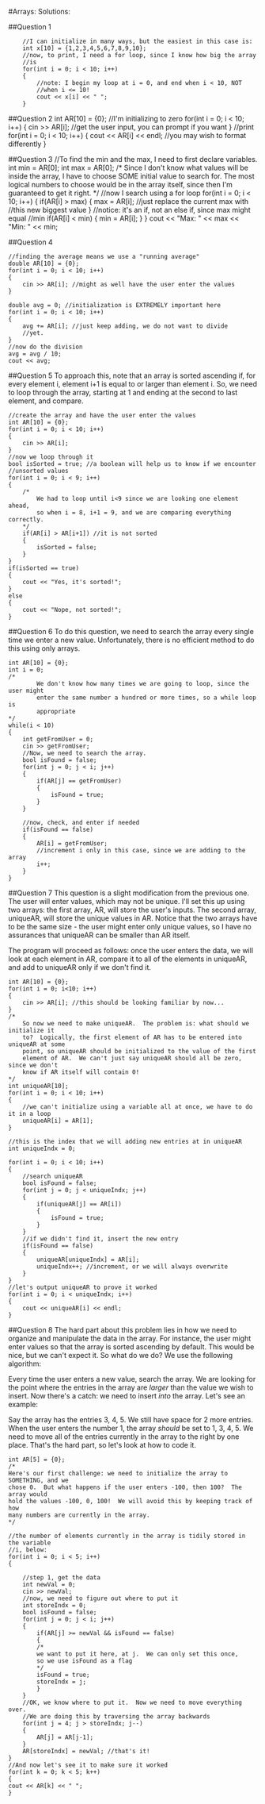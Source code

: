 #Arrays: Solutions:

##Question 1

        //I can initialize in many ways, but the easiest in this case is:
    	int x[10] = {1,2,3,4,5,6,7,8,9,10};
    	//now, to print, I need a for loop, since I know how big the array
    	//is
    	for(int i = 0; i < 10; i++)
    	{
    		//note: I begin my loop at i = 0, and end when i < 10, NOT
    		//when i <= 10!
    		cout << x[i] << " ";
    	}
	
##Question 2 
	int AR[10] = {0}; //I'm initializing to zero
    for(int i = 0; i < 10; i++)
    {
        cin >> AR[i]; //get the user input, you can prompt if you want
    }
    //print
    for(int i = 0; i < 10; i++)
    {
	    cout << AR[i] << endl; //you may wish to format differently
    }

##Question 3
	//To find the min and the max, I need to first declare variables.
	int min = AR[0];
	int max = AR[0];
	/*
		Since I don't know what values will be inside the array, I have
		to choose SOME initial value to search for.  The most logical
		numbers to choose would be in the array itself, since then I'm
		guaranteed to get it right. 
	*/
	//now I search using a for loop
	for(int i = 0; i < 10; i++)
	{
		if(AR[i] > max)
		{
			max = AR[i]; //just replace the current max with
			//this new biggest value
		}
		//notice: it's an if, not an else if, since max might equal 
		//min
		if(AR[i] < min) 
		{
			min = AR[i]; 
		}
	}
	cout << "Max: " << max << "Min: " << min;
	
##Question 4

	//finding the average means we use a "running average"
	double AR[10] = {0};
	for(int i = 0; i < 10; i++)
	{
		cin >> AR[i]; //might as well have the user enter the values
	}
	
	double avg = 0; //initialization is EXTREMELY important here
	for(int i = 0; i < 10; i++)
	{
		avg += AR[i]; //just keep adding, we do not want to divide
		//yet.
	}
	//now do the division
	avg = avg / 10;
	cout << avg;

##Question 5
 To approach this, note that an array is sorted ascending if, for every element i, element i+1 is equal to or larger than element i.  So, we need to loop through the array, starting at 1 and ending at the second to last element, and compare.

	//create the array and have the user enter the values
	int AR[10] = {0};
	for(int i = 0; i < 10; i++)
	{
	    cin >> AR[i];
	}
	//now we loop through it
	bool isSorted = true; //a boolean will help us to know if we encounter
	//unsorted values
	for(int i = 0; i < 9; i++)
	{
		/*
			We had to loop until i<9 since we are looking one element ahead,
			so when i = 8, i+1 = 9, and we are comparing everything correctly.
		*/
		if(AR[i] > AR[i+1]) //it is not sorted
		{
			isSorted = false;
		}
	}
	if(isSorted == true)
	{
		cout << "Yes, it's sorted!";
	}
	else
	{
		cout << "Nope, not sorted!";
	}

##Question 6
To do this question, we need to search the array every single time we enter a new value.  Unfortunately, there is no efficient method to do this using only arrays.

	int AR[10] = {0};
	int i = 0;
	/*
			We don't know how many times we are going to loop, since the user might
			enter the same number a hundred or more times, so a while loop is 
			appropriate
	*/
	while(i < 10)
	{
		int getFromUser = 0;
		cin >> getFromUser;
		//Now, we need to search the array.
		bool isFound = false;
		for(int j = 0; j < i; j++)
		{
			if(AR[j] == getFromUser)
			{
				isFound = true;
			}
		}
		
		//now, check, and enter if needed
		if(isFound == false)
		{
			AR[i] = getFromUser;
			//increment i only in this case, since we are adding to the array
			i++;
		}
	}

##Question 7
This question is a slight modification from the previous one.  The user will enter values, which may not be unique.  I'll set this up using two arrays: the first array, AR, will store the user's inputs.  The second array, uniqueAR, will store the unique values in AR.  Notice that the two arrays have to be the same size - the user might enter only unique values, so I have no assurances that uniqueAR can be smaller than AR itself.

The program will proceed as follows: once the user enters the data, we will look at each element in AR, compare it to all of the elements in uniqueAR, and add to uniqueAR only if we don't find it.

	int AR[10] = {0};
	for(int i = 0; i<10; i++)
	{
		cin >> AR[i]; //this should be looking familiar by now...
	}
	/*
		So now we need to make uniqueAR.  The problem is: what should we initialize it
		to?  Logically, the first element of AR has to be entered into uniqueAR at some
		point, so uniqueAR should be initialized to the value of the first
		element of AR.  We can't just say uniqueAR should all be zero, since we don't
		know if AR itself will contain 0!
	*/
	int uniqueAR[10];
	for(int i = 0; i < 10; i++)
	{
		//we can't initialize using a variable all at once, we have to do it in a loop
		uniqueAR[i] = AR[1]; 
	}
	
	//this is the index that we will adding new entries at in uniqueAR
	int uniqueIndx = 0; 
	
	for(int i = 0; i < 10; i++)
	{
		//search uniqueAR
		bool isFound = false;
		for(int j = 0; j < uniqueIndx; j++)
		{
			if(uniqueAR[j] == AR[i])
			{
				isFound = true;
			}
		}
		//if we didn't find it, insert the new entry
		if(isFound == false)
		{
			uniqueAR[uniqueIndx] = AR[i];
			uniqueIndx++; //increment, or we will always overwrite
		}
	}
	//let's output uniqueAR to prove it worked
	for(int i = 0; i < uniqueIndx; i++)
	{
		cout << uniqueAR[i] << endl;
	}

##Question 8
The hard part about this problem lies in how we need to organize and manipulate the data in the array.  For instance, the user might enter values so that the array is sorted ascending by default.  This would be nice, but we can't expect it.  So what do we do?  We use the following algorithm:

Every time the user enters a new value, search the array.  We are looking for the point where the entries in the array are *larger* than the value we wish to insert.  Now there's a catch: we need to insert *into* the array.  Let's see an example:

Say the array has the entries 3, 4, 5.  We still have space for 2 more entries.  When the user enters the number  1, the array *should* be set to 1, 3, 4, 5.  We need to move all of the entries currently in the array to the right by one place.  That's the hard part, so let's look at how to code it.

	int AR[5] = {0};
	/*
	Here's our first challenge: we need to initialize the array to SOMETHING, and we
	chose 0.  But what happens if the user enters -100, then 100?  The array would
	hold the values -100, 0, 100!  We will avoid this by keeping track of how
	many numbers are currently in the array.
	*/
	 
	//the number of elements currently in the array is tidily stored in the variable
	//i, below:
	for(int i = 0; i < 5; i++)
	{
	
		//step 1, get the data
		int newVal = 0;
		cin >> newVal;
		//now, we need to figure out where to put it
		int storeIndx = 0;
		bool isFound = false;
		for(int j = 0; j < i; j++)
		{
			if(AR[j] >= newVal && isFound == false)
			{
			/*
			we want to put it here, at j.  We can only set this once, 
			so we use isFound as a flag
			*/
			isFound = true;
			storeIndx = j;
			}
		}
		//OK, we know where to put it.  Now we need to move everything over.
		//We are doing this by traversing the array backwards
		for(int j = 4; j > storeIndx; j--)
		{
			AR[j] = AR[j-1];
		}
		AR[storeIndx] = newVal; //that's it!
	}
	//And now let's see it to make sure it worked
	for(int k = 0; k < 5; k++)
	{
	cout << AR[k] << " ";
	}
